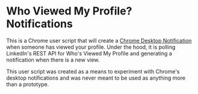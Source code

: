 Who Viewed My Profile? Notifications
====================================

This is a Chrome user script that will create a [Chrome Desktop Notification](http://developer.chrome.com/extensions/notifications.html) when someone has viewed your profile. Under the hood, it is polling LinkedIn's REST API for Who's Viewed My Profile and generating a notification when there is a new view.

This user script was created as a means to experiment with Chrome's desktop notifications and was never meant to be used as anything more than a prototype.
